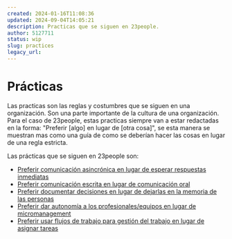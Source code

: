 ```yaml
---
created: 2024-01-16T11:08:36
updated: 2024-09-04T14:05:21
description: Practicas que se siguen en 23people.
author: 5127711
status: wip
slug: practices
legacy_url: 
---
```


# Prácticas

Las practicas son las reglas y costumbres que se siguen en una organización. Son una parte importante de la cultura de una organización. Para el caso de 23people, estas practicas siempre van a estar redactadas en la forma: "Preferir [algo] en lugar de [otra cosa]", se esta manera se muestran mas como una guía de como se deberían hacer las cosas en lugar de una regla estricta.

Las prácticas que se siguen en 23people son:

- [Preferir comunicación asincrónica en lugar de esperar respuestas inmediatas](company/practices/preferir-comunicacion-asincronica)
- [Preferir comunicación escrita en lugar de comunicación oral](company/practices/preferir-comunicacion-escrita)
- [Preferir documentar decisiones en lugar de dejarlas en la memoria de las personas](company/practices/preferir-documentar-decisiones)
- [Preferir dar autonomía a los profesionales/equipos en lugar de micromanagement](company/practices/preferir-dar-autonomia-vs-micromanagement)
- [Preferir usar flujos de trabajo para gestión del trabajo en lugar de asignar tareas](company/practices/preferir-flujos-de-trabajo)
